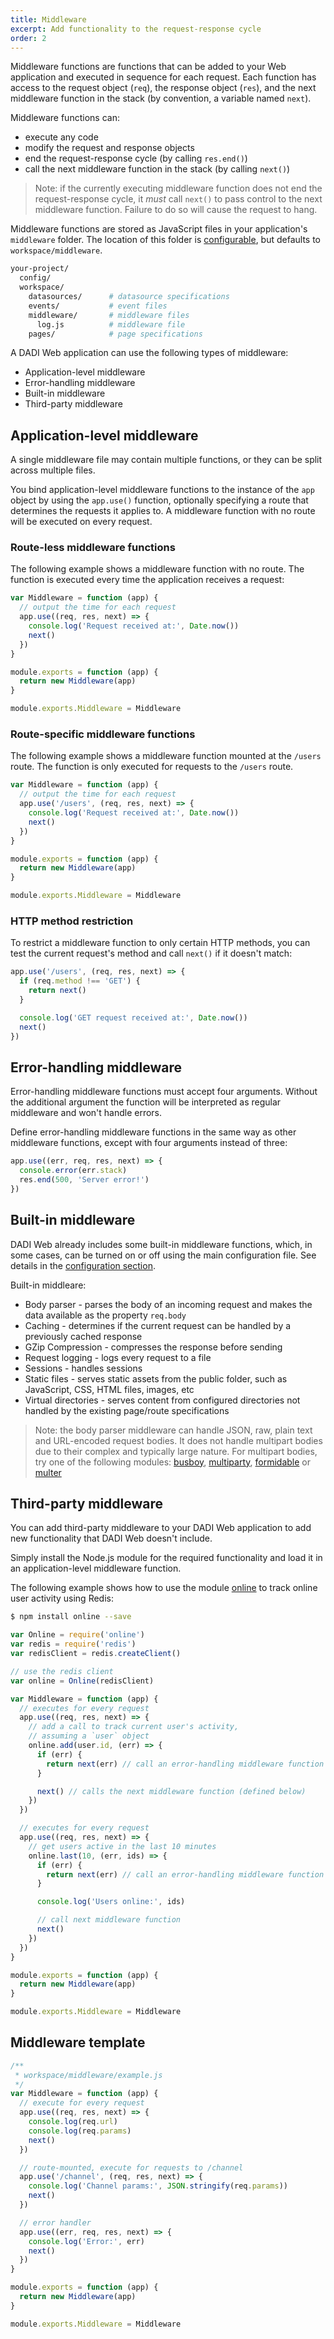 ```yaml
---
title: Middleware
excerpt: Add functionality to the request-response cycle
order: 2
---
```


Middleware functions are functions that can be added to your Web application and
executed in sequence for each request. Each function has access to the request object (`req`),
the response object (`res`), and the next middleware function in the stack (by convention, a variable named `next`).

Middleware functions can:

* execute any code
* modify the request and response objects
* end the request-response cycle (by calling `res.end()`)
* call the next middleware function in the stack (by calling `next()`)

> Note: if the currently executing middleware function does not end the request-response cycle,
it _must_ call `next()` to pass control to the next middleware function. Failure to do so
will cause the request to hang.

Middleware functions are stored as JavaScript files in your application's `middleware` folder. The location of this folder is [configurable](/web/getting-started/configuration/), but defaults to `workspace/middleware`.

```bash
your-project/
  config/
  workspace/
    datasources/      # datasource specifications
    events/           # event files
    middleware/       # middleware files
      log.js          # middleware file
    pages/            # page specifications
```

A DADI Web application can use the following types of middleware:

* Application-level middleware
* Error-handling middleware
* Built-in middleware
* Third-party middleware

## Application-level middleware

A single middleware file may contain multiple functions, or they can be split across multiple files.

You bind application-level middleware functions to the instance of the `app` object by using the `app.use()` function, optionally specifying a route that determines the requests it applies to. A middleware function with no route will be executed on every request.

### Route-less middleware functions

The following example shows a middleware function with no route. The function is executed every time the application receives a request:

```js
var Middleware = function (app) {
  // output the time for each request
  app.use((req, res, next) => {
    console.log('Request received at:', Date.now())
    next()
  })
}

module.exports = function (app) {
  return new Middleware(app)
}

module.exports.Middleware = Middleware
```

### Route-specific middleware functions

The following example shows a middleware function mounted at the `/users` route. The function is only executed for requests to the `/users` route.

```js
var Middleware = function (app) {
  // output the time for each request
  app.use('/users', (req, res, next) => {
    console.log('Request received at:', Date.now())
    next()
  })
}

module.exports = function (app) {
  return new Middleware(app)
}

module.exports.Middleware = Middleware
```

### HTTP method restriction

To restrict a middleware function to only certain HTTP methods, you can test the current request's method and call `next()` if it doesn't match:

```js
app.use('/users', (req, res, next) => {
  if (req.method !== 'GET') {
    return next()
  }

  console.log('GET request received at:', Date.now())
  next()
})
```

## Error-handling middleware

Error-handling middleware functions must accept four arguments. Without the additional argument the function will be interpreted as regular middleware and won't handle errors.

Define error-handling middleware functions in the same way as other middleware functions, except with four arguments instead of three:

```js
app.use((err, req, res, next) => {
  console.error(err.stack)
  res.end(500, 'Server error!')
})
```

## Built-in middleware

DADI Web already includes some built-in middleware functions, which, in some cases, can be turned on or off using the main configuration file. See details in the [configuration section](/web/getting-started/configuration/).

Built-in middleare:

* Body parser - parses the body of an incoming request and makes the data available as the property `req.body`
* Caching - determines if the current request can be handled by a previously cached response
* GZip Compression - compresses the response before sending
* Request logging - logs every request to a file
* Sessions - handles sessions
* Static files - serves static assets from the public folder, such as JavaScript, CSS, HTML files, images, etc
* Virtual directories - serves content from configured directories not handled by the existing page/route specifications

> Note: the body parser middleware can handle JSON, raw, plain text and URL-encoded request bodies. It does not handle multipart bodies due to their complex and typically large nature. For multipart bodies, try one of the following modules: [busboy](https://www.npmjs.org/package/busboy), [multiparty](https://www.npmjs.org/package/multiparty), [formidable](https://www.npmjs.org/package/formidable) or [multer](https://www.npmjs.org/package/multer)

## Third-party middleware

You can add third-party middleware to your DADI Web application to add new functionality that DADI Web doesn't include.

Simply install the Node.js module for the required functionality and load it in an application-level middleware function.

The following example shows how to use the module [online](https://www.npmjs.com/package/online) to track online user activity using Redis:

```bash
$ npm install online --save
```

```js
var Online = require('online')
var redis = require('redis')
var redisClient = redis.createClient()

// use the redis client
var online = Online(redisClient)

var Middleware = function (app) {
  // executes for every request
  app.use((req, res, next) => {
    // add a call to track current user's activity,
    // assuming a `user` object
    online.add(user.id, (err) => {
      if (err) {
        return next(err) // call an error-handling middleware function
      }

      next() // calls the next middleware function (defined below)
    })
  })

  // executes for every request
  app.use((req, res, next) => {
    // get users active in the last 10 minutes
    online.last(10, (err, ids) => {
      if (err) {
        return next(err) // call an error-handling middleware function
      }

      console.log('Users online:', ids)

      // call next middleware function
      next()
    })
  })
}

module.exports = function (app) {
  return new Middleware(app)
}

module.exports.Middleware = Middleware
```

## Middleware template

```js
/**
 * workspace/middleware/example.js
 */
var Middleware = function (app) {
  // execute for every request
  app.use((req, res, next) => {
    console.log(req.url)
    console.log(req.params)
    next()
  })

  // route-mounted, execute for requests to /channel
  app.use('/channel', (req, res, next) => {
    console.log('Channel params:', JSON.stringify(req.params))
    next()
  })

  // error handler
  app.use((err, req, res, next) => {
    console.log('Error:', err)
    next()
  })
}

module.exports = function (app) {
  return new Middleware(app)
}

module.exports.Middleware = Middleware
```